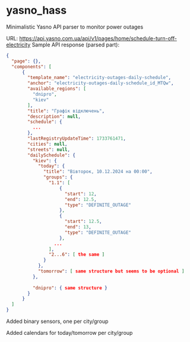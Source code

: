 # yasno_hass
Minimalistic Yasno API parser to monitor power outages


URL: https://api.yasno.com.ua/api/v1/pages/home/schedule-turn-off-electricity
Sample API response (parsed part):

```JSON
{
  "page": {},
  "components": [
      {
        "template_name": "electricity-outages-daily-schedule",
        "anchor": "electricity-outages-daily-schedule_id_MTQw",
        "available_regions": [
          "dnipro",
          "kiev"
        ],
        "title": "Графік відключень",
        "description": null,
        "schedule": {
          ...
        },
        "lastRegistryUpdateTime": 1733761471,
        "cities": null,
        "streets": null,
        "dailySchedule": {
          "kiev": {
            "today": {
              "title": "Вівторок, 10.12.2024 на 00:00",
              "groups": {
                "1.1": [
                    {
                      "start": 12,
                      "end": 12.5,
                      "type": "DEFINITE_OUTAGE"
                    },
                    {
                      "start": 12.5,
                      "end": 13,
                      "type": "DEFINITE_OUTAGE"
                    },
                  ...
                ],
                "2...6": [ the same ]
              }
            },
            "tomorrow": [ same structure but seems to be optional ]
          },
          
          "dnipro": { same structure }
        }
      }
  ]
}
```

Added binary sensors, one per city/group

Added calendars for today/tomorrow per city/group